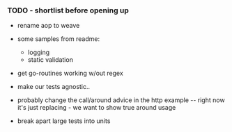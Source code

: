 ### TODO - shortlist before opening up

* rename aop to weave

* some samples from readme:
  - logging
  - static validation

* get go-routines working w/out regex

* make our tests agnostic..

* probably change the call/around advice in the http example
  -- right now it's just replacing - we want to show true around usage

* break apart large tests into units
